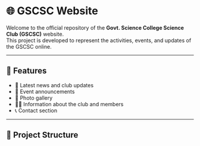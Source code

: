 # 🌐 GSCSC Website

Welcome to the official repository of the **Govt. Science College Science Club (GSCSC)** website.  
This project is developed to represent the activities, events, and updates of the GSCSC online.

---

## 🚀 Features
- 📰 Latest news and club updates
- 📅 Event announcements
- 📸 Photo gallery
- 🧑‍🎓 Information about the club and members
- 📞 Contact section

---


## 📂 Project Structure
